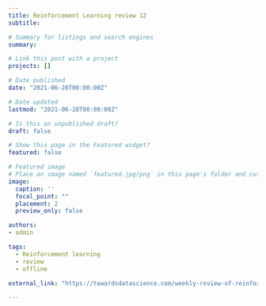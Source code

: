 ```yaml
---
title: Reinforcement Learning review 12
subtitle: 

# Summary for listings and search engines
summary: 

# Link this post with a project
projects: []

# Date published
date: "2021-06-28T00:00:00Z"

# Date updated
lastmod: "2021-06-28T00:00:00Z"

# Is this an unpublished draft?
draft: false

# Show this page in the Featured widget?
featured: false

# Featured image
# Place an image named `featured.jpg/png` in this page's folder and customize its options here.
image:
  caption: ''
  focal_point: ""
  placement: 2
  preview_only: false

authors:
- admin

tags:
  - Reinforcement learning
  - review
  - offline

external_link: "https://towardsdatascience.com/weekly-review-of-reinforcement-learning-papers-12-9ec3a81720"

---
```











